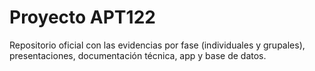 # Proyecto APT122 

Repositorio oficial con las evidencias por fase (individuales y grupales), presentaciones, documentación técnica, app y base de datos.
